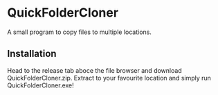 # QuickFolderCloner
A small program to copy files to multiple locations.

## Installation
Head to the release tab aboce the file browser and download QuickFolderCloner.zip. Extract to your favourite location and simply run QuickFolderCloner.exe!
